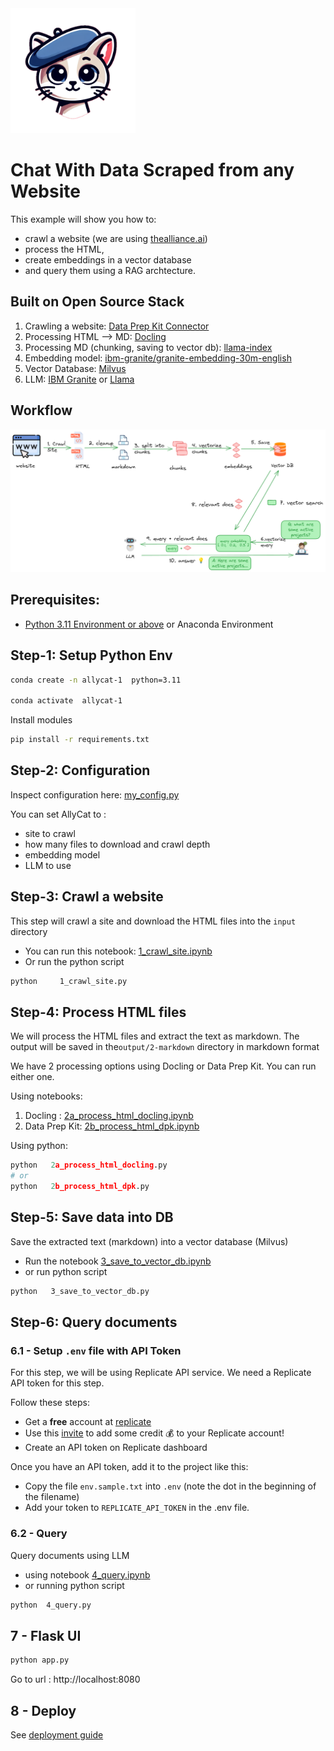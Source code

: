 <img src="assets/allycat.png" alt="Alley Cat" width="200"/>

# Chat With Data Scraped from any Website

This example will show you how to:

- crawl a website (we are using [thealliance.ai](https://thealliance.ai/))
- process the HTML, 
- create embeddings in a vector database
- and query them using a RAG archtecture.


## Built on Open Source Stack

1. Crawling a website: [Data Prep Kit Connector](https://github.com/data-prep-kit/data-prep-kit/blob/dev/data-connector-lib/doc/overview.md)
2. Processing HTML --> MD:  [Docling](https://github.com/docling-project/docling)
3. Processing MD (chunking, saving to vector db): [llama-index](https://docs.llamaindex.ai/en/stable/)
4. Embedding model: [ibm-granite/granite-embedding-30m-english](https://huggingface.co/ibm-granite/granite-embedding-30m-english)
5. Vector Database: [Milvus](https://milvus.io/)
6. LLM:  [IBM Granite](https://huggingface.co/ibm-granite) or [Llama]()

## Workflow

![](assets/rag-website-1.png)

## Prerequisites: 
- [Python 3.11 Environment or above](https://www.python.org/downloads/) or Anaconda Environment

## Step-1: Setup Python Env

```bash
conda create -n allycat-1  python=3.11

conda activate  allycat-1
```

Install modules

```bash
pip install -r requirements.txt 
```


## Step-2: Configuration

Inspect configuration here: [my_config.py](my_config.py)

You can set AllyCat to :
- site to crawl
- how many files to download and crawl depth
- embedding model
- LLM to use

## Step-3: Crawl a website

This step will crawl a site and download the HTML files into the `input` directory

- You can run this notebook: [1_crawl_site.ipynb](1_crawl_site.ipynb)
- Or run the python script

```bash
python     1_crawl_site.py
```


## Step-4: Process HTML files

We will process the HTML files and extract the text as markdown.  The output will be saved in the`output/2-markdown` directory in markdown format

We have 2 processing options using Docling or Data Prep Kit.  You can run either one.

Using notebooks:

1. Docling : [2a_process_html_docling.ipynb](2a_process_html_docling.ipynb)
2. Data Prep Kit: [2b_process_html_dpk.ipynb](2b_process_html_dpk.ipynb)


Using python:

```python
python   2a_process_html_docling.py
# or 
python   2b_process_html_dpk.py
```

## Step-5: Save data into DB

Save the extracted text (markdown) into a vector database (Milvus)

- Run the notebook [3_save_to_vector_db.ipynb](3_save_to_vector_db.ipynb)
- or run python script

```bash
python   3_save_to_vector_db.py
```

## Step-6: Query documents

### 6.1 - Setup `.env` file with API Token

For this step, we will be using Replicate API service.  We need a Replicate API token for this step.

Follow these steps:

- Get a **free** account at [replicate](https://replicate.com/home)
- Use this [invite](https://replicate.com/invites/a8717bfe-2f3d-4a52-88ed-1356231cdf03) to add some credit  💰  to your Replicate account!
- Create an API token on Replicate dashboard

Once you have an API token, add it to the project like this:

- Copy the file `env.sample.txt` into `.env`  (note the dot in the beginning of the filename)
- Add your token to `REPLICATE_API_TOKEN` in the .env file.

### 6.2 - Query

Query documents using LLM

- using notebook [4_query.ipynb](4_query.ipynb)
- or running python script

```bash
python  4_query.py
```

## 7 - Flask UI

```bash
python app.py
```

Go to url : http://localhost:8080

## 8 - Deploy

See [deployment guide](deploy.md)

